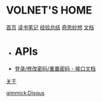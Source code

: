 # VOLNET'S HOME

[首页](index.md)
[读书笔记](item1.md)
[经验总结](item2.md)
[奇思妙想](item3.md)
[文档]()

  * # APIs
  * [登录/修改密码/重置密码 - 接口文档](API/ThirdPartsAuthInterface.md)

[关于](about.md)

[gimmick:Disqus](volnet)
